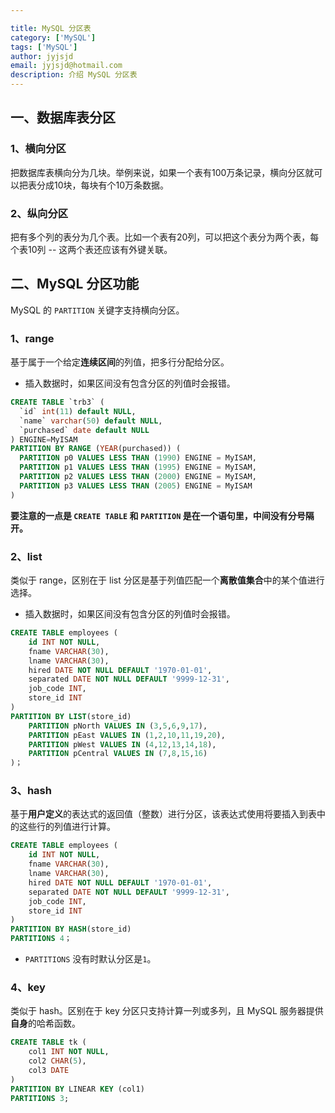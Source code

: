 ```yaml
---

title: MySQL 分区表
category: ['MySQL']
tags: ['MySQL']
author: jyjsjd
email: jyjsjd@hotmail.com
description: 介绍 MySQL 分区表
---
```


## 一、数据库表分区
### 1、横向分区
把数据库表横向分为几块。举例来说，如果一个表有100万条记录，横向分区就可以把表分成10块，每块有个10万条数据。

### 2、纵向分区
把有多个列的表分为几个表。比如一个表有20列，可以把这个表分为两个表，每个表10列 -- 这两个表还应该有外键关联。

## 二、MySQL 分区功能
MySQL 的 `PARTITION` 关键字支持横向分区。

### 1、range
基于属于一个给定**连续区间**的列值，把多行分配给分区。

* 插入数据时，如果区间没有包含分区的列值时会报错。

```sql
CREATE TABLE `trb3` (
  `id` int(11) default NULL,
  `name` varchar(50) default NULL,
  `purchased` date default NULL
) ENGINE=MyISAM
PARTITION BY RANGE (YEAR(purchased)) (
  PARTITION p0 VALUES LESS THAN (1990) ENGINE = MyISAM,
  PARTITION p1 VALUES LESS THAN (1995) ENGINE = MyISAM,
  PARTITION p2 VALUES LESS THAN (2000) ENGINE = MyISAM,
  PARTITION p3 VALUES LESS THAN (2005) ENGINE = MyISAM
)
```
**要注意的一点是 `CREATE TABLE` 和 `PARTITION` 是在一个语句里，中间没有分号隔开。**

### 2、list
类似于 range，区别在于 list 分区是基于列值匹配一个**离散值集合**中的某个值进行选择。

* 插入数据时，如果区间没有包含分区的列值时会报错。

```sql
CREATE TABLE employees (
    id INT NOT NULL,
    fname VARCHAR(30),
    lname VARCHAR(30),
    hired DATE NOT NULL DEFAULT '1970-01-01',
    separated DATE NOT NULL DEFAULT '9999-12-31',
    job_code INT,
    store_id INT
)
PARTITION BY LIST(store_id)
    PARTITION pNorth VALUES IN (3,5,6,9,17),
    PARTITION pEast VALUES IN (1,2,10,11,19,20),
    PARTITION pWest VALUES IN (4,12,13,14,18),
    PARTITION pCentral VALUES IN (7,8,15,16)
)；
```

### 3、hash
基于**用户定义**的表达式的返回值（整数）进行分区，该表达式使用将要插入到表中的这些行的列值进行计算。

```sql
CREATE TABLE employees (
    id INT NOT NULL,
    fname VARCHAR(30),
    lname VARCHAR(30),
    hired DATE NOT NULL DEFAULT '1970-01-01',
    separated DATE NOT NULL DEFAULT '9999-12-31',
    job_code INT,
    store_id INT
)
PARTITION BY HASH(store_id)
PARTITIONS 4；
```

* `PARTITIONS` 没有时默认分区是`1`。

### 4、key
类似于 hash。区别在于 key 分区只支持计算一列或多列，且 MySQL 服务器提供**自身**的哈希函数。

```sql
CREATE TABLE tk (
    col1 INT NOT NULL,
    col2 CHAR(5),
    col3 DATE
) 
PARTITION BY LINEAR KEY (col1)
PARTITIONS 3;
```
